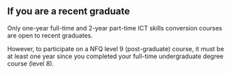 ##  If you are a recent graduate

Only one-year full-time and 2-year part-time ICT skills conversion courses are
open to recent graduates.

However, to participate on a NFQ level 9 (post-graduate) course, it must be at
least one year since you completed your full-time undergraduate degree course
(level 8).
